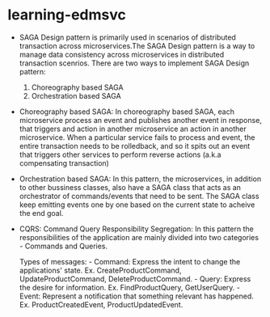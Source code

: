 # learning-edmsvc

- SAGA Design pattern is primarily used in scenarios of distributed transaction across microservices.The SAGA Design pattern is a way to manage data consistency across microservices in distributed transaction scenrios. There are two ways to implement SAGA Design pattern:
	1. Choreography based SAGA
	2. Orchestration based SAGA

- Choreography based SAGA:
	In choreography based SAGA, each microservice process an event
	and  publishes another event in response, that triggers and action
	in another microservice an action in another microservice. When a 
	particular service fails to process and event, the entire transaction
	needs to be rolledback, and so it spits out an event that triggers
	other services to perform reverse actions (a.k.a compensating transaction)

- Orchestration based SAGA:
	In this pattern, the microservices, in addition to other bussiness classes, also
	have a SAGA class that acts as an orchestrator of commands/events that need to be sent.
	The SAGA class keep emitting events one by one based on the current state to acheive the 
	end goal.

- CQRS: Command Query Responsibility Segregation:
	In this pattern the responsibilities of the application are mainly divided into two
	categories - Commands and Queries.
	
	Types of messages:
		- Command: Express the intent to change the applications' state.
		  Ex. CreateProductCommand, UpdateProductCommand, DeleteProductCommand.
		- Query: Express the desire for information.
		  Ex. FindProductQuery, GetUserQuery.
		- Event: Represent a notification that something relevant has happened.
		  Ex. ProductCreatedEvent, ProductUpdatedEvent.
